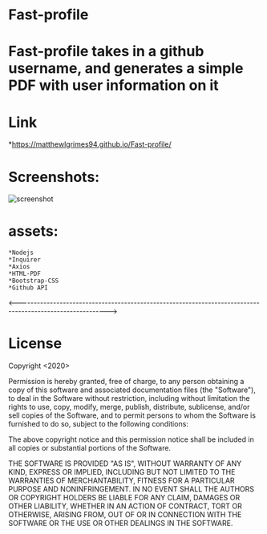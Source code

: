 # Fast-profile

# Fast-profile takes in a github username, and generates a simple PDF with user information on it

# Link
   *https://matthewlgrimes94.github.io/Fast-profile/


# Screenshots:
![screenshot](https://github.com/Matthewlgrimes94/Fast-profile/blob/master/Screenshot%20(24).png)


# assets: 
    *Nodejs
    *Inquirer
    *Axios
    *HTML-PDF
    *Bootstrap-CSS
    *Github API

<---------------------------------------------------------------------------------------------------------->

# License

Copyright <2020> <Matthew Grimes>

Permission is hereby granted, free of charge, to any person obtaining a copy of this software and associated documentation files (the "Software"), to deal in the Software without restriction, including without limitation the rights to use, copy, modify, merge, publish, distribute, sublicense, and/or sell copies of the Software, and to permit persons to whom the Software is furnished to do so, subject to the following conditions:

The above copyright notice and this permission notice shall be included in all copies or substantial portions of the Software.

THE SOFTWARE IS PROVIDED "AS IS", WITHOUT WARRANTY OF ANY KIND, EXPRESS OR IMPLIED, INCLUDING BUT NOT LIMITED TO THE WARRANTIES OF MERCHANTABILITY, FITNESS FOR A PARTICULAR PURPOSE AND NONINFRINGEMENT. IN NO EVENT SHALL THE AUTHORS OR COPYRIGHT HOLDERS BE LIABLE FOR ANY CLAIM, DAMAGES OR OTHER LIABILITY, WHETHER IN AN ACTION OF CONTRACT, TORT OR OTHERWISE, ARISING FROM, OUT OF OR IN CONNECTION WITH THE SOFTWARE OR THE USE OR OTHER DEALINGS IN THE SOFTWARE.


